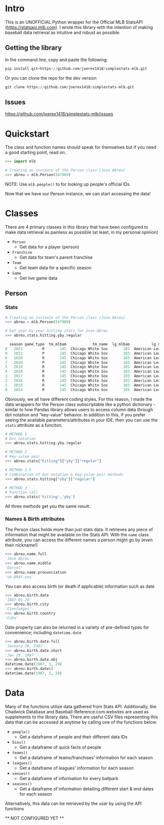 # Intro
This is an UNOFFICIAL Python wrapper for the Official MLB StatsAPI (https://statsapi.mlb.com). I wrote this library with the intention of making baseball data retrieval as intuitive and robust as possible.

## Getting the library
In the command line, copy and paste the following:
```python
pip install git+https://github.com/joerex1418/simplestats-mlb.git
```
Or you can clone the repo for the dev version
```python
git clone https://github.com/joerex1418/simplestats-mlb.git
```
<!-- ## Installing from PyPI
In the command line, copy and paste the following:
```python
pip install simplestats-mlb
``` -->

## Issues
https://github.com/joerex1418/simplestats-mlb/issues



# Quickstart
The class and function names should speak for themselves but if you need a good starting point, read on.
```python
>>> import mlb

# Creating an instance of the Person class (Jose Abreu)
>>> abreu = mlb.Person(547989)
```
NOTE: Use `mlb.people()` to for looking up people's official IDs

Now that we have our Person instance, we can start accessing the data!

# Classes
There are 4 primary classes in this library that have been configured to make data retrieval as painless as possible (at least, in my personal opinion)
* `Person`
  * Get data for a player (person)
* `Franchise`
  * Get data for team's parent franchise
* `Team`
  * Get team data for a specific season
* `Game`
  * Get live game data
## Person
### Stats
```python
# Creating an instance of the Person class (Jose Abreu)
>>> abreu = mlb.Person(547989)

# Get year-by-year hitting stats for Jose Abreu
>>> abreu.stats.hitting.yby.regular

  season game_type  tm_mlbam            tm_name  lg_mlbam          lg_name    G   AB  ...  GIDP     P   TB  LOB  CI  AB/HR  sB  sF
8   2021         R       145  Chicago White Sox       103  American League  152  566  ...    28  2606  272  249   0  18.87   0  10
9   2021         P       145  Chicago White Sox       103  American League    4   14  ...     1    79    5    9   0   -.--   0   0
6   2020         R       145  Chicago White Sox       103  American League   60  240  ...    10  1027  148  106   0  12.63   0   1
7   2020         P       145  Chicago White Sox       103  American League    3   14  ...     1    62    8   11   0  14.00   0   0
5   2019         R       145  Chicago White Sox       103  American League  159  634  ...    24  2735  319  275   0  19.21   0  10
4   2018         R       145  Chicago White Sox       103  American League  128  499  ...    14  2108  236  174   0  22.68   0   6
3   2017         R       145  Chicago White Sox       103  American League  156  621  ...    21  2560  343  222   0  18.82   0   4
2   2016         R       145  Chicago White Sox       103  American League  159  624  ...    21  2695  292  276   0  24.96   0   9
1   2015         R       145  Chicago White Sox       103  American League  154  613  ...    16  2526  308  218   0  20.43   0   1
0   2014         R       145  Chicago White Sox       103  American League  145  556  ...    14  2351  323  203   0  15.44   0   4

```
Obviously, we all have different coding styles. For this reason, I made the data wrappers for the Person class subscriptable like a python dictionary - similar to how Pandas library allows users to access column data through dot notation and "key-value" behavior. In addition to this, if you prefer seeing the available parameters/attributes in your IDE, then you can use the `stats` attribute as a funciton.
```python
# METHOD 1
# Dot notation
>>> abreu.stats.hitting.yby.regular

# METHOD 2
# Key-value pair
>>> abreu.stats["hitting"]["yby"]["regular"]

# METHOD 2.5
# Combination of Dot-notation & key-value pair methods
>>> abreu.stats.hitting["yby"]["regular"]

# METHOD 3
# Function call
>>> abreu.stats('hitting','yby')
```
All three methods get you the same result.

### Names & Birth attributes
The Person class holds more than just stats data. It retrieves any piece of information that might be available on the Stats API. With the `name` class attribute, you can access the different names a person might go by (even their nickname!)
```python
>>> abreu.name.full
'Jose Abreu'
>>> abreu.name.middle
'Dariel'
>>> abreu.name.pronunciation
'uh-BRAY-you'
```

You can also access birth (or death if applicable) information such as date 
```python
>>> abreu.birth.date
'1987-01-29'
>>> abreu.birth.city
'Cienfuegos'
>>> abreu.birth.country
'Cuba'
```
Date property can also be returned in a variety of pre-defined types for convenience; including `datetime.date`

```python
>>> abreu.birth.date.full
'January 29, 1987'
>>> abreu.birth.date.short
'Jan 29, 1987'
>>> abreu.birth.date.obj
datetime.date(1987, 1, 29)
>>> abreu.birth.date()
datetime.date(1987, 1, 29)
```

# Data
Many of the functions utilize data gathered from Stats API. Additionally, the Chadwick Database and Baseball-Reference.com websites are used as supplements to the library data. There are useful CSV files representing this data that can be accessed at anytime by calling one of the functions below.

* `people()`
  * Get a dataframe of people and their different data IDs
* `bios()`
  * Get a dataframe of quick facts of people
* `teams()`
  * Get a dataframe of teams/franchises' information for each season
* `leagues()`
  * Get a dataframe of leagues' information for each season
* `venues()`
  * Get a dataframe of information for every ballpark
* `seasons()`
  * Get a dataframe of information detailing different start & end dates for each season

Alternatively, this data can be retrieved by the user by using the API functions

** NOT CONFIGURED YET **
